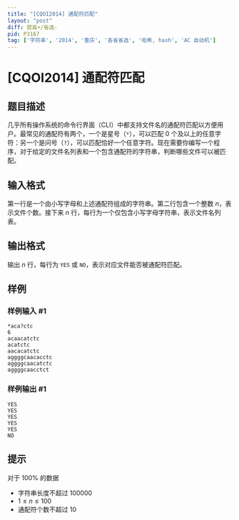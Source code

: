 ```yaml
---
title: "[CQOI2014] 通配符匹配"
layout: "post"
diff: 提高+/省选-
pid: P3167
tag: ['字符串', '2014', '重庆', '各省省选', '哈希, hash', 'AC 自动机']
---
```

# [CQOI2014] 通配符匹配
## 题目描述

几乎所有操作系统的命令行界面（CLI）中都支持文件名的通配符匹配以方便用户。最常见的通配符有两个，一个是星号（```*```），可以匹配 0 个及以上的任意字符：另一个是问号（```?```），可以匹配恰好一个任意字符。现在需要你编写一个程序，对于给定的文件名列表和一个包含通配符的字符串，判断哪些文件可以被匹配。

## 输入格式

第一行是一个由小写字母和上述通配符组成的字符串。第二行包含一个整数 $n$，表示文件个数。接下来 $n$ 行，每行为一个仅包含小写字母字符串，表示文件名列表。

## 输出格式

输出 $n$ 行，每行为 ``YES`` 或 ``NO``，表示对应文件能否被通配符匹配。

## 样例

### 样例输入 #1
```
*aca?ctc
6
acaacatctc
acatctc
aacacatctc
aggggcaacacctc
aggggcaacatctc
aggggcaacctct
```
### 样例输出 #1
```
YES
YES
YES
YES
YES
NO
```
## 提示

对于 $100 \%$ 的数据

- 字符串长度不超过 $100000$
- $1 \le n \le 100$
- 通配符个数不超过 $10$

